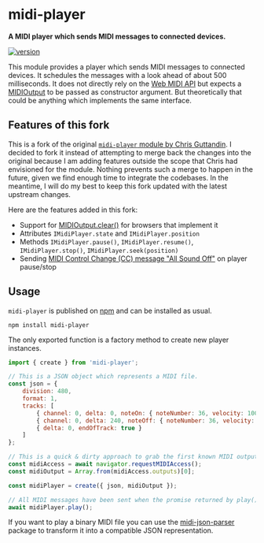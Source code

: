 # midi-player

**A MIDI player which sends MIDI messages to connected devices.**

[![version](https://img.shields.io/npm/v/midi-player.svg?style=flat-square)](https://www.npmjs.com/package/midi-player)

This module provides a player which sends MIDI messages to connected devices. It schedules the messages with a look ahead of about 500 milliseconds. It does not directly rely on the [Web MIDI API](https://webaudio.github.io/web-midi-api/) but expects a [MIDIOutput](https://webaudio.github.io/web-midi-api/#midioutput-interface) to be passed as constructor argument. But theoretically that could be anything which implements the same interface.

## Features of this fork
This is a fork of the original [`midi-player` module by Chris Guttandin](https://github.com/chrisguttandin/midi-player). I decided to fork it instead of attempting to merge back the changes into the original because I am adding features outside the scope that Chris had envisioned for the module. Nothing prevents such a merge to happen in the future, given we find enough time to integrate the codebases. In the meantime, I will do my best to keep this fork updated with the latest upstream changes.

Here are the features added in this fork:
- Support for [MIDIOutput.clear()](https://developer.mozilla.org/en-US/docs/Web/API/MIDIOutput/clear) for browsers that implement it
- Attributes `IMidiPlayer.state` and `IMidiPlayer.position`
- Methods `IMidiPlayer.pause()`, `IMidiPlayer.resume()`, `IMidiPlayer.stop()`, `IMidiPlayer.seek(position)`
- Sending [MIDI Control Change (CC) message "All Sound Off"](https://anotherproducer.com/online-tools-for-musicians/midi-cc-list/) on player pause/stop

## Usage

`midi-player` is published on [npm](https://www.npmjs.com/package/midi-player) and can be installed as usual.

```shell
npm install midi-player
```

The only exported function is a factory method to create new player instances.

```js
import { create } from 'midi-player';

// This is a JSON object which represents a MIDI file.
const json = {
    division: 480,
    format: 1,
    tracks: [
        { channel: 0, delta: 0, noteOn: { noteNumber: 36, velocity: 100 } },
        { channel: 0, delta: 240, noteOff: { noteNumber: 36, velocity: 64 } },
        { delta: 0, endOfTrack: true }
    ]
};

// This is a quick & dirty approach to grab the first known MIDI output.
const midiAccess = await navigator.requestMIDIAccess();
const midiOutput = Array.from(midiAccess.outputs)[0];

const midiPlayer = create({ json, midiOutput });

// All MIDI messages have been sent when the promise returned by play() resolves.
await midiPlayer.play();
```

If you want to play a binary MIDI file you can use the [midi-json-parser](https://github.com/chrisguttandin/midi-json-parser) package to transform it into a compatible JSON representation.
